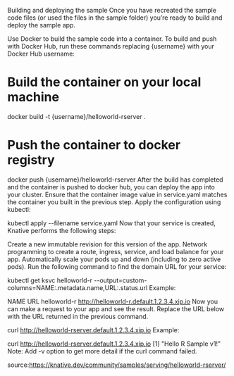 Building and deploying the sample
Once you have recreated the sample code files (or used the files in the sample folder) you’re ready to build and deploy the sample app.

Use Docker to build the sample code into a container. To build and push with Docker Hub, run these commands replacing {username} with your Docker Hub username:

# Build the container on your local machine
docker build -t {username}/helloworld-rserver .

# Push the container to docker registry
docker push {username}/helloworld-rserver
After the build has completed and the container is pushed to docker hub, you can deploy the app into your cluster. Ensure that the container image value in service.yaml matches the container you built in the previous step. Apply the configuration using kubectl:

kubectl apply --filename service.yaml
Now that your service is created, Knative performs the following steps:

Create a new immutable revision for this version of the app.
Network programming to create a route, ingress, service, and load balance for your app.
Automatically scale your pods up and down (including to zero active pods).
Run the following command to find the domain URL for your service:

kubectl get ksvc helloworld-r  --output=custom-columns=NAME:.metadata.name,URL:.status.url
Example:

NAME                URL
helloworld-r    http://helloworld-r.default.1.2.3.4.xip.io
Now you can make a request to your app and see the result. Replace the URL below with the URL returned in the previous command.

curl http://helloworld-rserver.default.1.2.3.4.xip.io
Example:

curl http://helloworld-rserver.default.1.2.3.4.xip.io
[1] "Hello R Sample v1!"
Note: Add -v option to get more detail if the curl command failed.


source:https://knative.dev/community/samples/serving/helloworld-rserver/